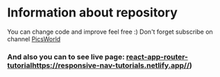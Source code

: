 # Information about repository
You can change code and improve feel free :)
Don't forget subscribe on channel [PicsWorld](https://www.youtube.com/@picsworldstudio/featured)

### And also you can to see live page: [react-app-router-tutorial](https://responsive-nav-tutorials.netlify.app/)https://responsive-nav-tutorials.netlify.app//)

